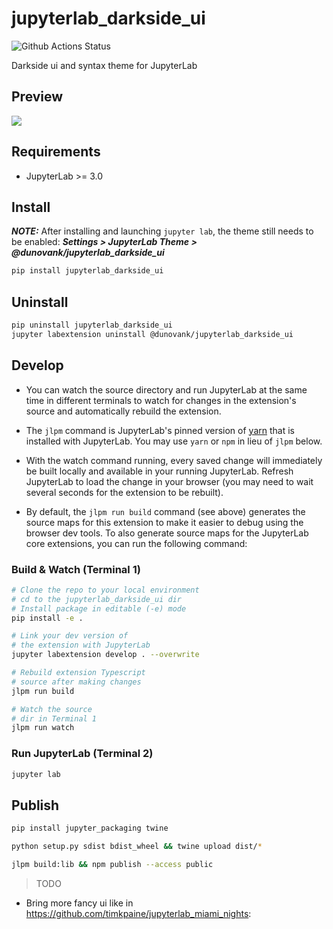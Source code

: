 # jupyterlab_darkside_ui

![Github Actions Status](https://github.com/dunovank/jupyterlab_darkside_ui/workflows/Build/badge.svg)

Darkside ui and syntax theme for JupyterLab

## Preview
![](./jupyterlab_darkside_ui.png)

## Requirements

* JupyterLab >= 3.0

## Install
***NOTE:*** After installing and launching `jupyter lab`, the theme still needs to be enabled:
***Settings > JupyterLab Theme > @dunovank/jupyterlab_darkside_ui***

```bash
pip install jupyterlab_darkside_ui
```

## Uninstall

```bash
pip uninstall jupyterlab_darkside_ui
jupyter labextension uninstall @dunovank/jupyterlab_darkside_ui
```


## Develop

* You can watch the source directory and run JupyterLab at the same time in different terminals to watch for changes in the extension's source and automatically rebuild the extension.

* The `jlpm` command is JupyterLab's pinned version of [yarn](https://yarnpkg.com/) that is installed with JupyterLab. You may use `yarn` or `npm` in lieu of `jlpm` below.

* With the watch command running, every saved change will immediately be built locally and available in your running JupyterLab. Refresh JupyterLab to load the change in your browser (you may need to wait several seconds for the extension to be rebuilt).

* By default, the `jlpm run build` command (see above) generates the source maps for this extension to make it easier to debug using the browser dev tools. To also generate source maps for the JupyterLab core extensions, you can run the following command:

### Build & Watch (Terminal 1)

```bash
# Clone the repo to your local environment
# cd to the jupyterlab_darkside_ui dir
# Install package in editable (-e) mode
pip install -e .

# Link your dev version of
# the extension with JupyterLab
jupyter labextension develop . --overwrite

# Rebuild extension Typescript
# source after making changes
jlpm run build

# Watch the source
# dir in Terminal 1
jlpm run watch
```

### Run JupyterLab (Terminal 2)

```bash
jupyter lab
```

## Publish

```bash
pip install jupyter_packaging twine
```

```bash
python setup.py sdist bdist_wheel && twine upload dist/*
```

```bash
jlpm build:lib && npm publish --access public
```

> TODO
- Bring more fancy ui like in https://github.com/timkpaine/jupyterlab_miami_nights:
